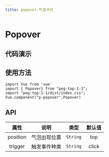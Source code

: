 ```yaml
---
title: popover-气泡卡片
---
```

# Popover
## 代码演示
<ClientOnly>
  <PopoverDemo/>
</ClientOnly>

## 使用方法
~~~
import Vue from 'vue'
import { Popover} from "peg-top-1-1";
import "peg-top-1-1/dist/index.css";
Vue.component("p-popover",Popover)
~~~

## API

|   属性   |     说明     |   类型   | 默认值 |
| :------: | :----------: | :------: | :----: |
| position | 气泡出现位置 | `String` |  top   |
| trigger  | 触发事件种类 | `String` | click  |
